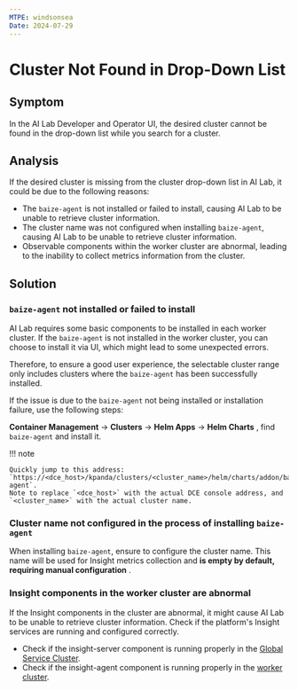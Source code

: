 ```yaml
---
MTPE: windsonsea
Date: 2024-07-29
---
```


# Cluster Not Found in Drop-Down List

## Symptom

In the AI Lab Developer and Operator UI, the desired cluster cannot
be found in the drop-down list while you search for a cluster.

## Analysis

If the desired cluster is missing from the cluster drop-down list in AI Lab,
it could be due to the following reasons:

- The `baize-agent` is not installed or failed to install, causing AI Lab
  to be unable to retrieve cluster information.
- The cluster name was not configured when installing `baize-agent`, causing
  AI Lab to be unable to retrieve cluster information.
- Observable components within the worker cluster are abnormal,
  leading to the inability to collect metrics information from the cluster.

## Solution

### `baize-agent` not installed or failed to install

AI Lab requires some basic components to be installed in each worker cluster.
If the `baize-agent` is not installed in the worker cluster, you can choose to install
it via UI, which might lead to some unexpected errors.

Therefore, to ensure a good user experience, the selectable cluster range only includes
clusters where the `baize-agent` has been successfully installed.

If the issue is due to the `baize-agent` not being installed or installation failure,
use the following steps:

**Container Management** -> **Clusters** -> **Helm Apps** -> **Helm Charts** ,
find `baize-agent` and install it.

!!! note

    Quickly jump to this address: `https://<dce_host>/kpanda/clusters/<cluster_name>/helm/charts/addon/baize-agent`.
    Note to replace `<dce_host>` with the actual DCE console address, and `<cluster_name>` with the actual cluster name.

### Cluster name not configured in the process of installing `baize-agent`

When installing `baize-agent`, ensure to configure the cluster name. This name will be used
for Insight metrics collection and **is empty by default, requiring manual configuration** .

<!-- add screenshot later -->

### Insight components in the worker cluster are abnormal

If the Insight components in the cluster are abnormal, it might cause AI Lab
to be unable to retrieve cluster information. Check if the platform's Insight services
are running and configured correctly.

- Check if the insight-server component is running properly in the
  [Global Service Cluster](../../kpanda/user-guide/clusters/cluster-role.md#global-service-cluster).
- Check if the insight-agent component is running properly in the
  [worker cluster](../../kpanda/user-guide/clusters/cluster-role.md#worker-cluster).
